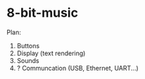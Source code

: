 # 8-bit-music

Plan:
  1) Buttons
  2) Display (text rendering)
  3) Sounds
  4) ? Communcation (USB, Ethernet, UART...)
